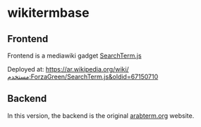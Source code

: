 # wikitermbase

## Frontend

Frontend is a mediawiki gadget [SearchTerm.js](SearchTerm.js)

Deployed at: https://ar.wikipedia.org/wiki/مستخدم:ForzaGreen/SearchTerm.js&oldid=67150710


## Backend

In this version, the backend is the original [arabterm.org](http://arabterm.org) website.

